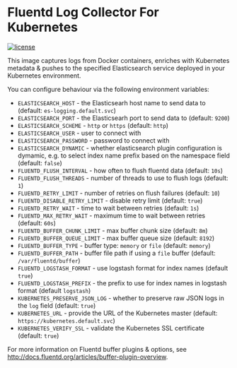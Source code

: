 # Fluentd Log Collector For Kubernetes

[![license](https://img.shields.io/github/fabric8io/docker-fluentd-kubernetes.svg?maxAge=2592000)]()

This image captures logs from Docker containers,
enriches with Kubernetes metadata & pushes to the
specified Elasticsearch service deployed in your
Kubernetes environment.

You can configure behaviour via the following environment
variables:

* `ELASTICSEARCH_HOST` - the Elasticsearh host name to send data to
(default: `es-logging.default.svc`)
* `ELASTICSEARCH_PORT` - the Elasticsearh port to send data to
(default: `9200`)
* `ELASTICSEARCH_SCHEME` - `http` or `https` (default: `http`)
* `ELASTICSEARCH_USER` - user to connect with
* `ELASTICSEARCH_PASSWORD` - password to connect with
* `ELASTICSEARCH_DYNAMIC` - whether elasticsearch plugin configuration is
dymamic, e.g. to select index name prefix based on the namespace field
(default: `false`)
* `FLUENTD_FLUSH_INTERVAL` - how often to flush fluentd data
(default: `10s`)
* `FLUENTD_FLUSH_THREADS` - number of threads to use to flush
logs (default: `1`)
* `FLUENTD_RETRY_LIMIT` - number of retries on flush failures
(default: `10`)
* `FLUENTD_DISABLE_RETRY_LIMIT` - disable retry limit (default: `true`)
* `FLUENTD_RETRY_WAIT` - time to wait between retries (default:
`1s`)
* `FLUENTD_MAX_RETRY_WAIT` - maximum time to wait between retries (default:
`60s`)
* `FLUENTD_BUFFER_CHUNK_LIMIT` - max buffer chunk size (default:
`8m`)
* `FLUENTD_BUFFER_QUEUE_LIMIT` - max buffer queue size (default:
`8192`)
* `FLUENTD_BUFFER_TYPE` - buffer type: `memory` or `file`
(default: `memory`)
* `FLUENTD_BUFFER_PATH` - buffer file path if using a `file`
buffer (default: `/var/fluentd/buffer`)
* `FLUENTD_LOGSTASH_FORMAT` - use logstash format for index names (default `true`)
* `FLUENTD_LOGSTASH_PREFIX` - the prefix to use for index names in logstash
format (default `logstash`)
* `KUBERNETES_PRESERVE_JSON_LOG` - whether to preserve raw JSON logs in the
`log` field (default: `true`)
* `KUBERNETES_URL` - provide the URL of the Kubernetes master (default: `https://kubernetes.default.svc`)
* `KUBERNETES_VERIFY_SSL` - validate the Kubernetes SSL certificate (default: `true`)

For more information on Fluentd buffer plugins & options, see
http://docs.fluentd.org/articles/buffer-plugin-overview.
